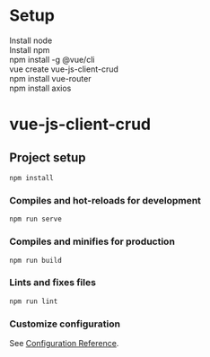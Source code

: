 # Setup
Install node  
Install npm  
npm install -g @vue/cli  
vue create vue-js-client-crud  
npm install vue-router  
npm install axios  


# vue-js-client-crud

## Project setup
```
npm install
```

### Compiles and hot-reloads for development
```
npm run serve
```

### Compiles and minifies for production
```
npm run build
```

### Lints and fixes files
```
npm run lint
```

### Customize configuration
See [Configuration Reference](https://cli.vuejs.org/config/).

